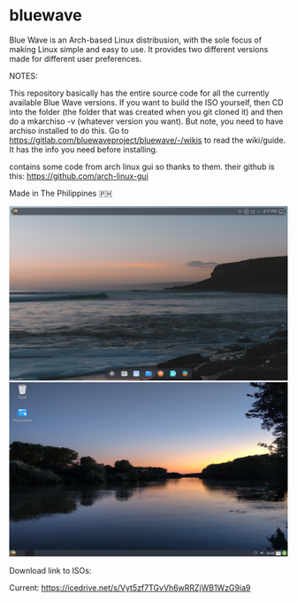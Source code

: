 # bluewave
Blue Wave is an Arch-based Linux distribusion, with the sole focus of making Linux simple and easy to use. It provides two different versions made for different user preferences.

NOTES:

This repository basically has the entire source code for all the currently available Blue Wave versions. If you want to build the ISO yourself, then CD into the folder (the folder that was created when you git cloned it) and then do a mkarchiso -v (whatever version you want). But note, you need to have archiso installed to do this. 
Go to https://gitlab.com/bluewaveproject/bluewave/-/wikis to read the wiki/guide. It has the info you need before installing.

contains some code from arch linux gui so thanks to them. their github is this: https://github.com/arch-linux-gui


Made in The Philippines 🇵🇭

![oceandsktop](https://github.com/bluewaveproject/bluewave/blob/main/images/ocean_new.png)
![riverdsktop](https://github.com/bluewaveproject/bluewave/blob/main/images/river_new.png)


Download link to ISOs:

Current: https://icedrive.net/s/Vyt5zf7TGvVh6wRRZjWB1WzG9ia9
